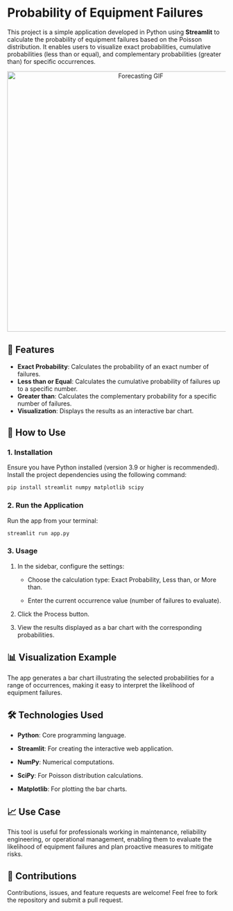# Probability of Equipment Failures

This project is a simple application developed in Python using **Streamlit** to calculate the probability of equipment failures based on the Poisson distribution. It enables users to visualize exact probabilities, cumulative probabilities (less than or equal), and complementary probabilities (greater than) for specific occurrences.

<p align="center">
  <img src="https://res.cloudinary.com/dof97idbn/image/upload/v1733761693/equipment_fail.gif" alt="Forecasting GIF" width="600">
</p>

## 🔧 **Features**

- **Exact Probability**: Calculates the probability of an exact number of failures.
- **Less than or Equal**: Calculates the cumulative probability of failures up to a specific number.
- **Greater than**: Calculates the complementary probability for a specific number of failures.
- **Visualization**: Displays the results as an interactive bar chart.

## 🚀 **How to Use**

### 1. Installation

Ensure you have Python installed (version 3.9 or higher is recommended). Install the project dependencies using the following command:

```bash
pip install streamlit numpy matplotlib scipy
```

### 2. Run the Application

Run the app from your terminal:

```bash
streamlit run app.py
```

### 3. Usage

1. In the sidebar, configure the settings:

    - Choose the calculation type: Exact Probability, Less than, or More than.

    - Enter the current occurrence value (number of failures to evaluate).

2. Click the Process button.

3. View the results displayed as a bar chart with the corresponding probabilities.

## 📊 Visualization Example

The app generates a bar chart illustrating the selected probabilities for a range of occurrences, making it easy to interpret the likelihood of equipment failures.

## 🛠 Technologies Used

- **Python**: Core programming language.

- **Streamlit**: For creating the interactive web application.

- **NumPy**: Numerical computations.

- **SciPy**: For Poisson distribution calculations.

- **Matplotlib**: For plotting the bar charts.

## 📈 Use Case

This tool is useful for professionals working in maintenance, reliability engineering, or operational management, enabling them to evaluate the likelihood of equipment failures and plan proactive measures to mitigate risks.

## 🤝 Contributions

Contributions, issues, and feature requests are welcome! Feel free to fork the repository and submit a pull request.